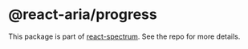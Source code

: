 # @react-aria/progress

This package is part of [react-spectrum](https://gitlab.com/watheia/spectrum). See the repo for more details.
